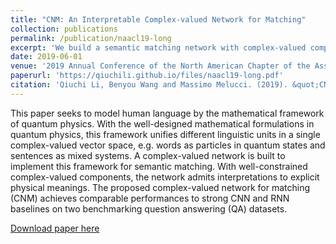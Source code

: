 ```yaml
---
title: "CNM: An Interpretable Complex-valued Network for Matching"
collection: publications
permalink: /publication/naacl19-long
excerpt: 'We build a semantic matching network with complex-valued components driven by quantum theory. It outperforms strong baseline question answering (QA) models and exhibits a certain degree of interpretability.'
date: 2019-06-01
venue: '2019 Annual Conference of the North American Chapter of the Association for Computational Linguistics (NAACL-HLT 2019)'
paperurl: 'https://qiuchili.github.io/files/naacl19-long.pdf'
citation: 'Qiuchi Li, Benyou Wang and Massimo Melucci. (2019). &quot;CNM: An Interpretable Complex-valued Network for Matching.&quot; <i>2019 Annual Conference of the North American Chapter of the Association for Computational Linguistics (NAACL-HLT 2019)</i>. '
---
```

This paper seeks to model human language by the mathematical framework of quantum physics. With the well-designed mathematical formulations in quantum physics, this framework unifies different linguistic units in a single complex-valued vector space, e.g. words as particles in quantum states and sentences as mixed systems. A complex-valued network is built to implement this framework for semantic matching. With well-constrained complex-valued components, the network admits interpretations to explicit physical meanings. The proposed complex-valued network for matching (CNM) achieves comparable performances to strong CNN and RNN baselines on two benchmarking question answering (QA) datasets. 

[Download paper here](https://qiuchili.github.io/files/naacl19-long.pdf)
